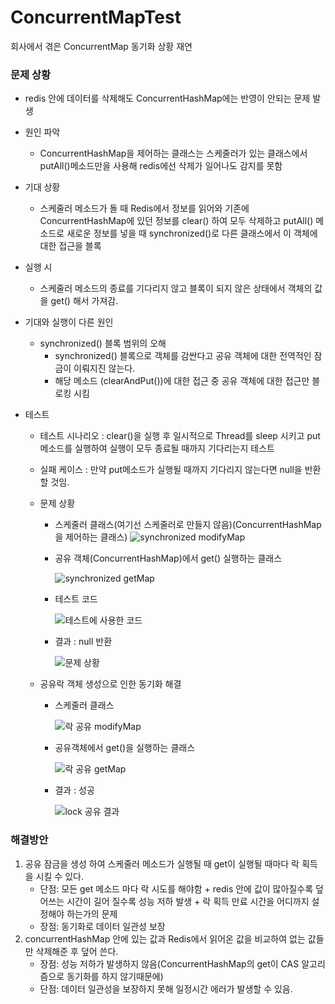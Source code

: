 # ConcurrentMapTest
회사에서 겪은 ConcurrentMap 동기화 상황 재연

### 문제 상황
+ redis 안에 데이터를 삭제해도 ConcurrentHashMap에는 반영이 안되는 문제 발생
+ 원인 파악
  + ConcurrentHashMap을 제어하는 클래스는 스케줄러가 있는 클래스에서 putAll()메소드만을 사용해 redis에선 삭제가 일어나도 감지를 못함
+ 기대 상황
  + 스케줄러 메소드가 돌 때 Redis에서 정보를 읽어와 기존에 ConcurrentHashMap에 있던 정보를 clear() 하여 모두 삭제하고 
putAll() 메소드로 새로운 정보를 넣을 때 synchronized()로 다른 클래스에서 이 객체에 대한 접근을 블록 
+ 실행 시
  + 스케줄러 메소드의 종료를 기다리지 않고 블록이 되지 않은 상태에서 객체의 값을 get() 해서 가져감.
+ 기대와 실행이 다른 원인
  + synchronized() 블록 범위의 오해
    + synchronized() 블록으로 객체를 감싼다고 공유 객체에 대한 전역적인 잠금이 이뤄지진 않는다.
    + 해당 메소드 (clearAndPut())에 대한 접근 중 공유 객체에 대한 접근만 블로킹 시킴

+ 테스트
  + 테스트 시나리오 : clear()을 실행 후 일시적으로 Thread를 sleep 시키고 put 메소드를 실행하여 실행이 모두 종료될 때까지 기다리는지 테스트
  + 실패 케이스 : 만약 put메소드가 실행될 때까지 기다리지 않는다면 null을 반환할 것임.
  + 문제 상황
    + 스케줄러 클래스(여기선 스케줄러로 만들지 않음)(ConcurrentHashMap을 제어하는 클래스)
      ![synchronized modifyMap](https://github.com/jwp345/ConcurrentMapTest/assets/35333297/5aeb81f4-f914-4127-8e50-ea0781f45c97)
    
    + 공유 객체(ConcurrentHashMap)에서 get() 실행하는 클래스
      
       ![synchronized getMap](https://github.com/jwp345/ConcurrentMapTest/assets/35333297/e431cbde-0977-4bbf-a8ae-9ae5278ab8d2)
    + 테스트 코드
   
      ![테스트에 사용한 코드](https://github.com/jwp345/ConcurrentMapTest/assets/35333297/b5962913-8288-4d8d-9bf2-d344d64475e7)

    + 결과 : null 반환
   
      ![문제 상황](https://github.com/jwp345/ConcurrentMapTest/assets/35333297/b3510a2b-22eb-4868-b414-5bd2e9750ad8)
      
  + 공유락 객체 생성으로 인한 동기화 해결
    + 스케줄러 클래스
      
      ![락 공유 modifyMap](https://github.com/jwp345/ConcurrentMapTest/assets/35333297/555b4719-1ea5-440c-b40d-287d623151eb)

    + 공유객체에서 get()을 실행하는 클래스
   
      ![락 공유 getMap](https://github.com/jwp345/ConcurrentMapTest/assets/35333297/893edc4d-7ace-4662-8aa1-c971d0ab8247)

    + 결과 : 성공
   
      ![lock 공유 결과](https://github.com/jwp345/ConcurrentMapTest/assets/35333297/af4038f1-335a-41e5-b303-1cdca0d0bd81)


### 해결방안
1. 공유 잠금을 생성 하여 스케줄러 메소드가 실행될 때 get이 실행될 때마다 락 획득을 시킬 수 있다.
   + 단점: 모든 get 메소드 마다 락 시도를 해야함 + redis 안에 값이 많아질수록 덮어쓰는 시간이 길어 질수록 성능 저하 발생 + 락 획득 만료 시간을 어디까지 설정해야 하는가의 문제
   + 장점: 동기화로 데이터 일관성 보장
2. concurrentHashMap 안에 있는 값과 Redis에서 읽어온 값을 비교하여 없는 값들만 삭제해준 후 덮어 쓴다.
   + 장점: 성능 저하가 발생하지 않음(ConcurrentHashMap의 get이 CAS 알고리즘으로 동기화를 하지 않기때문에)
   + 단점: 데이터 일관성을 보장하지 못해 일정시간 에러가 발생할 수 있음.
